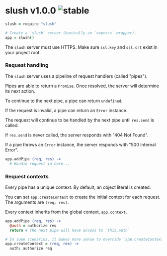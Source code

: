 
# slush v1.0.0 ![stable](https://img.shields.io/badge/stability-stable-4EBA0F.svg?style=flat)

```coffee
slush = require "slush"

# Create a `slush` server (basically an `express` wrapper).
app = slush()
```

The `slush` server must use HTTPS. Make sure `ssl.key` and `ssl.crt` exist in your project root.

### Request handling

The `slush` server uses a pipeline of request handlers (called "pipes").

Pipes are able to return a `Promise`. Once resolved, the server will determine its next action.

To continue to the next pipe, a pipe can return `undefined`.

If the request is invalid, a pipe can return an `Error` instance.

The request will continue to be handled by the next pipe until `res.send` is called.

If `res.send` is never called, the server responds with "404 Not Found".

If a pipe throws an `Error` instance, the server responds with "500 Internal Error".

```coffee
app.addPipe (req, res) ->
  # Handle request in here...
```

### Request contexts

Every pipe has a unique context. By default, an object literal is created.

You can set `app.createContext` to create the initial context for each request. The arguments are `(req, res)`.

Every context inherits from the global context, `app.context`.

```coffee
app.addPipe (req, res) ->
  @auth = authorize req
  return # The next pipe will have access to `this.auth`

# In some scenarios, it makes more sense to override `app.createContext`
app.createContext = (req, res) ->
  auth: authorize req
```
